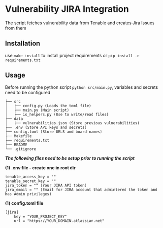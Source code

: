 # Vulnerability JIRA Integration

The script fetches vulnerability data from Tenable and creates Jira Issues from them

## Installation

use ```make install``` to install project requirements
or
```pip install -r requirements.txt```

## Usage

Before running the python script ```python src/main.py```, variables and secrets need to be configured
```
├── src
│   ├── config.py (Loads the toml file)
│   ├── main.py (Main script)
│   ├── io_helpers.py (Use to write/read files)
├── data
│   ├── vulnerabilities.json (Store previous vulnerabilities)
├── .env (Store API keys and secrets)
├── config.toml (Store URLS and board names)
├── Makefile
├── requirements.txt
├── README
└── .gitignore
```

***The following files need to be setup prior to running the script***

**(1) .env file - create one in root dir**
```
tenable_access_key = ""
tenable_secret_key = ""
jira_token = "" (Your JIRA API token)
jira_email = "" (Email for JIRA account that admintered the token and has Admin privileges)
 ```

**(1) config.toml file**
```
[jira]
    key = "YOUR_PROJECT_KEY"
    url = "https://YOUR_DOMAIN.atlassian.net"
```